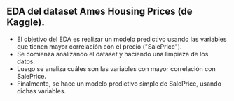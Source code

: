 ## EDA del dataset Ames Housing Prices (de Kaggle).
* El objetivo del EDA es realizar un modelo predictivo usando las variables que tienen mayor correlación con el precio ("SalePrice").
* Se comienza analizando el dataset y haciendo una limpieza de los datos. 
* Luego se analiza cuáles son las variables con mayor correlación con SalePrice.
* Finalmente, se hace un modelo predictivo simple de SalePrice, usando dichas variables. 
